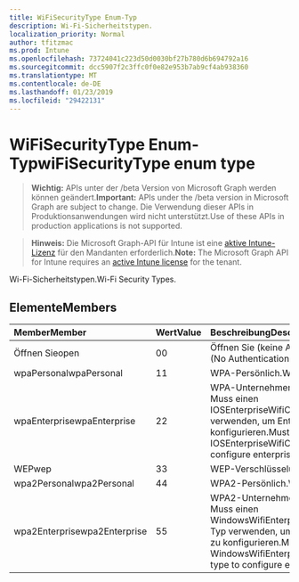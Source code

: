```yaml
---
title: WiFiSecurityType Enum-Typ
description: Wi-Fi-Sicherheitstypen.
localization_priority: Normal
author: tfitzmac
ms.prod: Intune
ms.openlocfilehash: 73724041c223d50d0030bf27b780d6b694792a16
ms.sourcegitcommit: dcc5907f2c3ffc0f0e82e953b7ab9cf4ab938360
ms.translationtype: MT
ms.contentlocale: de-DE
ms.lasthandoff: 01/23/2019
ms.locfileid: "29422131"
---
```

# <a name="wifisecuritytype-enum-type"></a><span data-ttu-id="25d41-103">WiFiSecurityType Enum-Typ</span><span class="sxs-lookup"><span data-stu-id="25d41-103">wiFiSecurityType enum type</span></span>

> <span data-ttu-id="25d41-104">**Wichtig:** APIs unter der /beta Version von Microsoft Graph werden können geändert.</span><span class="sxs-lookup"><span data-stu-id="25d41-104">**Important:** APIs under the /beta version in Microsoft Graph are subject to change.</span></span> <span data-ttu-id="25d41-105">Die Verwendung dieser APIs in Produktionsanwendungen wird nicht unterstützt.</span><span class="sxs-lookup"><span data-stu-id="25d41-105">Use of these APIs in production applications is not supported.</span></span>

> <span data-ttu-id="25d41-106">**Hinweis:** Die Microsoft Graph-API für Intune ist eine [aktive Intune-Lizenz](https://go.microsoft.com/fwlink/?linkid=839381) für den Mandanten erforderlich.</span><span class="sxs-lookup"><span data-stu-id="25d41-106">**Note:** The Microsoft Graph API for Intune requires an [active Intune license](https://go.microsoft.com/fwlink/?linkid=839381) for the tenant.</span></span>

<span data-ttu-id="25d41-107">Wi-Fi-Sicherheitstypen.</span><span class="sxs-lookup"><span data-stu-id="25d41-107">Wi-Fi Security Types.</span></span>

## <a name="members"></a><span data-ttu-id="25d41-108">Elemente</span><span class="sxs-lookup"><span data-stu-id="25d41-108">Members</span></span>
|<span data-ttu-id="25d41-109">Member</span><span class="sxs-lookup"><span data-stu-id="25d41-109">Member</span></span>|<span data-ttu-id="25d41-110">Wert</span><span class="sxs-lookup"><span data-stu-id="25d41-110">Value</span></span>|<span data-ttu-id="25d41-111">Beschreibung</span><span class="sxs-lookup"><span data-stu-id="25d41-111">Description</span></span>|
|:---|:---|:---|
|<span data-ttu-id="25d41-112">Öffnen Sie</span><span class="sxs-lookup"><span data-stu-id="25d41-112">open</span></span>|<span data-ttu-id="25d41-113">0</span><span class="sxs-lookup"><span data-stu-id="25d41-113">0</span></span>|<span data-ttu-id="25d41-114">Öffnen Sie (keine Authentifizierung).</span><span class="sxs-lookup"><span data-stu-id="25d41-114">Open (No Authentication).</span></span>|
|<span data-ttu-id="25d41-115">wpaPersonal</span><span class="sxs-lookup"><span data-stu-id="25d41-115">wpaPersonal</span></span>|<span data-ttu-id="25d41-116">1</span><span class="sxs-lookup"><span data-stu-id="25d41-116">1</span></span>|<span data-ttu-id="25d41-117">WPA-Persönlich.</span><span class="sxs-lookup"><span data-stu-id="25d41-117">WPA-Personal.</span></span>|
|<span data-ttu-id="25d41-118">wpaEnterprise</span><span class="sxs-lookup"><span data-stu-id="25d41-118">wpaEnterprise</span></span>|<span data-ttu-id="25d41-119">2</span><span class="sxs-lookup"><span data-stu-id="25d41-119">2</span></span>|<span data-ttu-id="25d41-120">WPA-Unternehmen.</span><span class="sxs-lookup"><span data-stu-id="25d41-120">WPA-Enterprise.</span></span> <span data-ttu-id="25d41-121">Muss einen IOSEnterpriseWifiConfiguration-Typ verwenden, um Enterprise-Optionen zu konfigurieren.</span><span class="sxs-lookup"><span data-stu-id="25d41-121">Must use IOSEnterpriseWifiConfiguration type to configure enterprise options.</span></span>|
|<span data-ttu-id="25d41-122">WEP</span><span class="sxs-lookup"><span data-stu-id="25d41-122">wep</span></span>|<span data-ttu-id="25d41-123">3</span><span class="sxs-lookup"><span data-stu-id="25d41-123">3</span></span>|<span data-ttu-id="25d41-124">WEP-Verschlüsselung.</span><span class="sxs-lookup"><span data-stu-id="25d41-124">WEP Encryption.</span></span>|
|<span data-ttu-id="25d41-125">wpa2Personal</span><span class="sxs-lookup"><span data-stu-id="25d41-125">wpa2Personal</span></span>|<span data-ttu-id="25d41-126">4</span><span class="sxs-lookup"><span data-stu-id="25d41-126">4</span></span>|<span data-ttu-id="25d41-127">WPA2-Persönlich.</span><span class="sxs-lookup"><span data-stu-id="25d41-127">WPA2-Personal.</span></span>|
|<span data-ttu-id="25d41-128">wpa2Enterprise</span><span class="sxs-lookup"><span data-stu-id="25d41-128">wpa2Enterprise</span></span>|<span data-ttu-id="25d41-129">5</span><span class="sxs-lookup"><span data-stu-id="25d41-129">5</span></span>|<span data-ttu-id="25d41-130">WPA2-Unternehmen.</span><span class="sxs-lookup"><span data-stu-id="25d41-130">WPA2-Enterprise.</span></span> <span data-ttu-id="25d41-131">Muss einen WindowsWifiEnterpriseEAPConfiguration-Typ verwenden, um Enterprise-Optionen zu konfigurieren.</span><span class="sxs-lookup"><span data-stu-id="25d41-131">Must use WindowsWifiEnterpriseEAPConfiguration type to configure enterprise options.</span></span>|




